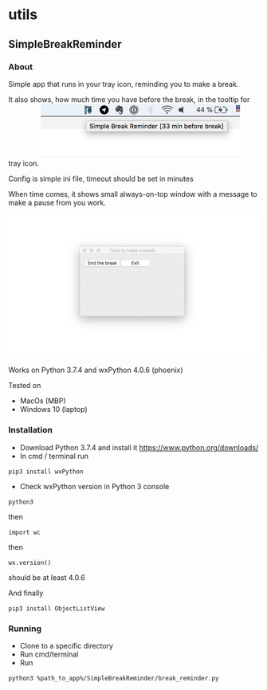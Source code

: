 # utils

## SimpleBreakReminder 
### About
Simple app that runs in your tray icon, reminding you to make a break.

It also shows, how much time you have before the break, in the tooltip for tray icon.
<img src="https://raw.githubusercontent.com/AlexanderCord/SimpleBreakReminder/master/screenshot2.png" width="400">




Config is simple ini file, timeout should be set in minutes

When time comes, it shows small always-on-top window with a message to make a pause from you work.

<img src="https://raw.githubusercontent.com/AlexanderCord/SimpleBreakReminder/master/screenshot1.png" width="550">


Works on Python 3.7.4
and wxPython 4.0.6 (phoenix)

Tested on
- MacOs (MBP)
- Windows 10 (laptop)

### Installation
- Download Python 3.7.4 and install it https://www.python.org/downloads/
- In cmd / terminal run

```
pip3 install wxPython
```

- Check wxPython version in Python 3 console

```
python3
```

then
```
import wc
```

then
```
wx.version()
```

should be at least 4.0.6 

And finally
```
pip3 install ObjectListView
```


### Running
- Clone to a specific directory
- Run cmd/terminal
- Run 
```
python3 %path_to_app%/SimpleBreakReminder/break_reminder.py
```




